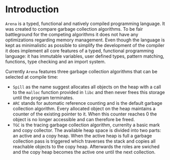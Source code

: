 # Introduction

`Arena` is a typed, functional and natively compiled programming language. It was created to compare garbage collection algorithms. To be fair battleground for the competing algorithms it does not have any optimizations regarding memory management. Even though the language is kept as minimalistic as possible to simplify the development of the compiler it does implement all core features of a typed, functional programming language: it has immutable variables, user defined types, pattern matching, functions, type checking and an import system.

Currently `Arena` features three garbage collection algorithms that can be selected at compile time:
- `Spill` as the name suggest allocates all objects on the heap with a call to the `malloc` function provided in `libc` and then never frees this storage until the program terminates.
- `ARC` stands for automatic reference counting and is the default garbage collection algorithm. Every allocated object on the heap maintains a counter of the existing pointer to it. When this counter reaches 0 the object is no longer accessible and can therefore be freed.
- `TGC` is the tracing garbage collection algorithm, currenlty a basic mark and copy collector. The available heap space is divided into two parts: an active and a copy heap. When the active heap is full a garbage collection pass is triggered which traverses the stack and copies all reachable objects to the copy heap. Afterwards the roles are swiched and the copy heap becomes the active one until the next collection.
